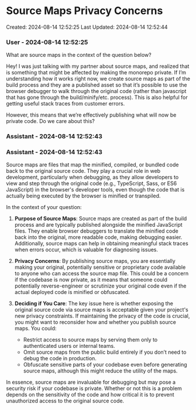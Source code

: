 # Source Maps Privacy Concerns

Created: 2024-08-14 12:52:25
Last Updated: 2024-08-14 12:52:44

### User - 2024-08-14 12:52:25

What are source maps in the context of the question below? 

Hey! I was just talking with my partner about source maps, and realized that is something that might be affected by making the monorepo private. If I’m understanding how it works right now, we create source maps as part of the build process and they are a published asset so that it’s possible to use the browser debugger to walk through the original code (rather than javascript that has gone through the build/minify/etc. process). This is also helpful for getting useful stack traces from customer errors.

However, this means that we’re effectively publishing what will now be private code. Do we care about this?

### Assistant - 2024-08-14 12:52:43



### Assistant - 2024-08-14 12:52:43

Source maps are files that map the minified, compiled, or bundled code back to the original source code. They play a crucial role in web development, particularly when debugging, as they allow developers to view and step through the original code (e.g., TypeScript, Sass, or ES6 JavaScript) in the browser's developer tools, even though the code that is actually being executed by the browser is minified or transpiled.

In the context of your question:

1. **Purpose of Source Maps**: Source maps are created as part of the build process and are typically published alongside the minified JavaScript files. They enable browser debuggers to translate the minified code back into the original, more readable code, making debugging easier. Additionally, source maps can help in obtaining meaningful stack traces when errors occur, which is valuable for diagnosing issues.

2. **Privacy Concerns**: By publishing source maps, you are essentially making your original, potentially sensitive or proprietary code available to anyone who can access the source map file. This could be a concern if the codebase is now private, as it means that someone could potentially reverse-engineer or scrutinize your original code even if the actual deployed code is minified or obfuscated.

3. **Deciding if You Care**: The key issue here is whether exposing the original source code via source maps is acceptable given your project's new privacy constraints. If maintaining the privacy of the code is crucial, you might want to reconsider how and whether you publish source maps. You could:
   - Restrict access to source maps by serving them only to authenticated users or internal teams.
   - Omit source maps from the public build entirely if you don’t need to debug the code in production.
   - Obfuscate sensitive parts of your codebase even before generating source maps, although this might reduce the utility of the maps.

In essence, source maps are invaluable for debugging but may pose a security risk if your codebase is private. Whether or not this is a problem depends on the sensitivity of the code and how critical it is to prevent unauthorized access to the original source code.

